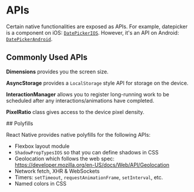 # APIs

Certain native functionalities are exposed as APIs. For example, datepicker is a component on iOS: [`DatePickerIOS`](https://facebook.github.io/react-native/docs/datepickerios.html). However, it's an API on Android: [`DatePickerAndroid`](https://facebook.github.io/react-native/docs/datepickerandroid.html).

## Commonly Used APIs

**Dimensions** provides you the screen size.

**AsyncStorage** provides a `LocalStorage` style API for storage on the device.

**InteractionManager** allows you to register long-running work to be scheduled after any interactions/animations have completed.

**PixelRatio** class gives access to the device pixel density.


## Polyfills

React Native provides native polyfills for the following APIs:

- Flexbox layout module
- `ShadowPropTypesIOS` so that you can define shadows in CSS
- Geolocation which follows the web spec: https://developer.mozilla.org/en-US/docs/Web/API/Geolocation
- Network fetch, XHR & WebSockets
- Timers: `setTimeout`, `requestAnimationFrame`, `setInterval`, etc.
- Named colors in CSS
